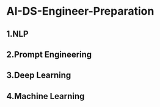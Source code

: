 # AI-DS-Engineer-Preparation

## 1.NLP

## 2.Prompt Engineering
## 3.Deep Learning
## 4.Machine Learning
